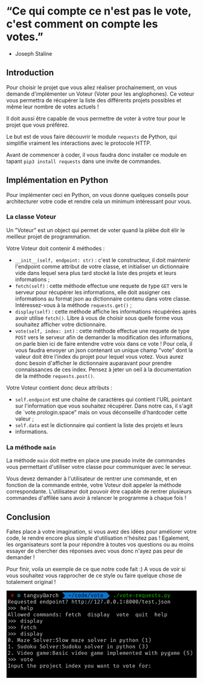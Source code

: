 # “Ce qui compte ce n'est pas le vote, c'est comment on compte les votes.”
- Joseph Staline

## Introduction

Pour choisir le projet que vous allez réaliser prochainement, on vous demande
d'implémenter un Voteur (Voter pour les anglophones). Ce voteur vous permettra
de récupérer la liste des différents projets possibles et même leur nombre de
votes actuels !

Il doit aussi être capable de vous permettre de voter à votre tour pour le
projet que vous préférez.

Le but est de vous faire découvrir le module `requests` de Python, qui simplifie
vraiment les interactions avec le protocole HTTP.

Avant de commencer à coder, il vous faudra donc installer ce module en tapant
`pip3 install requests` dans une invite de commandes.

## Implémentation en Python

Pour implémenter ceci en Python, on vous donne quelques conseils pour
architecturer votre code et rendre cela un minimum intéressant pour vous.

### La classe Voteur

Un "Voteur" est un object qui permet de voter quand la plèbe doit élir le
meilleur projet de programmation.

Votre Voteur doit contenir 4 méthodes :
* `__init__(self, endpoint: str)` : c'est le constructeur, il doit maintenir
l'endpoint comme attribut de votre classe, et initialiser un dictionnaire
vide dans lequel sera plus tard stocké la liste des projets et leurs
informations ;
* `fetch(self)` : cette méthode effectue une requete de type `GET` vers le
serveur pour récupérer les informations, elle doit assigner ces informations au
format json au dictionnaire contenu dans votre classe. Intéressez-vous à la
méthode `requests.get()` ;
* `display(self)` : cette méthode affiche les informations récupérées
après avoir utilise `fetch()`. Libre à vous de choisir sous quelle forme vous
souhaitez afficher votre dictionnaire.
* `vote(self, index: int)` : cette méthode effectue une requete de type `POST`
vers le serveur afin de demander la modification des informations, on parle
bien ici de faire entendre votre voix dans ce vote ! Pour cela, il vous faudra
envoyer un json contenant un unique champ "vote" dont la valeur doit être
l'index du projet pour lequel vous votez. Vous aurez donc besoin d'afficher le
dictionnaire auparavant pour prendre connaissances de ces index. Pensez à jeter
un oeil à la documentation de la méthode `requests.post()`.

Votre Voteur contient donc deux attributs :
* `self.endpoint` est une chaîne de caractères qui contient l'URL pointant sur
l'information que vous souhaitez récupérer. Dans notre cas, il s'agit de
`vote.prologin.space" mais on vous déconseille d'hardcoder cette valeur ;
* `self.data` est le dictionnaire qui contient la liste des projets et leurs
* informations.

### La méthode `main`

La méthode `main` doit mettre en place une pseudo invite de commandes vous
permettant d'utiliser votre classe pour communiquer avec le serveur.

Vous devez demander à l'utilisateur de rentrer une commande, et en fonction de
la commande entrée, votre Voteur doit appeler la méthode correspondante.
L'utilisateur doit pouvoir être capable de rentrer plusieurs commandes d'affilée
sans avoir à relancer le programme à chaque fois !

## Conclusion

Faites place à votre imagination, si vous avez des idées pour améliorer votre
code, le rendre encore plus simple d'utilisation n'hésitez pas ! Egalement, les
organisateurs sont la pour répondre à toutes vos questions ou au moins essayer
de chercher des réponses avec vous donc n'ayez pas peur de demander !

Pour finir, voila un exemple de ce que notre code fait :)
A vous de voir si vous souhaitez vous rapprocher de ce style ou faire quelque
chose de totalement original !

![code](screenshot.png)
